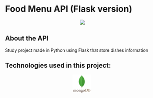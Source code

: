 # Food Menu API (Flask version)

<div id="header" align="center">

  <img src="https://media1.giphy.com/media/v1.Y2lkPTc5MGI3NjExbGEwZW4yemVka21tcG12ZThtdmI5cmRva2lnM2V0Mjg5dzFnMWMxciZlcD12MV9pbnRlcm5hbF9naWZfYnlfaWQmY3Q9Zw/KAq5w47R9rmTuvWOWa/giphy.gif" width="100"/>
</div>


## About the API

Study project made in Python using Flask that store dishes information

## Technologies used in this project:

<div align="center">
<img src="https://github.com/devicons/devicon/blob/master/icons/mongodb/mongodb-original-wordmark.svg" title="MongoDB" alt="MongoDB" width="60" height="60"/>&nbsp;

</div>